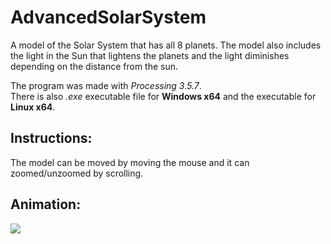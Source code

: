 # AdvancedSolarSystem
A model of the Solar System that has all 8 planets. The model also includes the light in the Sun that lightens the planets and the light diminishes depending on the distance from the sun.

The program was made with <i>Processing 3.5.7</i>.
<br>There is also <i>.exe</i> executable file for <b>Windows x64</b> and the executable for <b>Linux x64</b>.

## Instructions:
The model can be moved by moving the mouse and it can zoomed/unzoomed by scrolling.

## Animation:
![](animation.gif)
